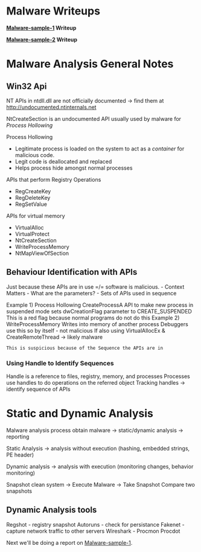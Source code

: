 # Malware Writeups

**[Malware-sample-1](sample1-report) Writeup**

**[Malware-sample-2](sample2-report) Writeup**



# Malware Analysis General Notes

## Win32 Api

NT APIs in ntdll.dll are not officially documented -> find them at http://undocumented.ntinternals.net

NtCreateSection is an undocumented API usually used by malware for *Process Hollowing*

Process Hollowing
  - Legitimate process is loaded on the system to act as a *container* for malicious code.
  - Legit code is deallocated and replaced
  - Helps process hide amongst normal processes

APIs that perform Registry Operations
  - RegCreateKey
  - RegDeleteKey
  - RegSetValue

APIs for virtual memory
  - VirtualAlloc
  - VirtualProtect
  - NtCreateSection
  - WriteProcessMemory
  - NtMapViewOfSection
  
 ## Behaviour Identification with APIs
 
 Just because these APIs are in use =/= software is malicious.
 	- Context Matters
	- What are the parameters?
	- Sets of APIs used in sequence
	
Example 1) Process Hollowing
	CreateProcessA API to make new process in suspended mode
	sets dwCreationFlag parameter to CREATE_SUSPENDED
	This is a red flag because normal programs do not do this
Example 2) WriteProcessMemory
	Writes into memory of another process
	Debuggers use this so by itself - not malicious
	If also using VirtualAllocEx & CreateRemoteThread -> likely malware
	
	This is suspicious because of the Sequence the APIs are in
	
### Using Handle to Identify Sequences

Handle is a reference to files, registry, memory, and processes
Processes use handles to do operations on the referred object
Tracking handles -> identify sequence of APIs

# Static and Dynamic Analysis

Malware analysis process
obtain malware -> static/dynamic analysis -> reporting

Static Analysis -> analysis without execution
(hashing, embedded strings, PE header)

Dynamic analysis -> analysis with execution
(monitoring changes, behavior monitoring)

Snapshot clean system -> Execute Malware -> Take Snapshot
Compare two snapshots

## Dynamic Analysis tools
Regshot - registry snapshot
Autoruns - check for persistance
Fakenet - capture network traffic to other servers
Wireshark - 
Procmon
Procdot


Next we'll be doing a report on [Malware-sample-1](sample1-report).
